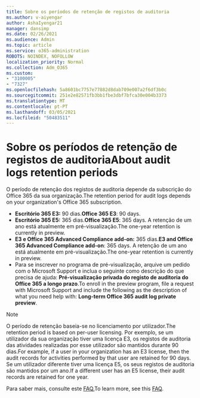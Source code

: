 ```yaml
---
title: Sobre os períodos de retenção de registos de auditoria
ms.author: v-aiyengar
author: AshaIyengar21
manager: dansimp
ms.date: 02/26/2021
ms.audience: Admin
ms.topic: article
ms.service: o365-administration
ROBOTS: NOINDEX, NOFOLLOW
localization_priority: Normal
ms.collection: Adm_O365
ms.custom:
- "3100005"
- "7327"
ms.openlocfilehash: 5a8601bc7757e77882d8dab709e007a2f6df3b0c
ms.sourcegitcommit: 251e2e82571fb3bb1fbe3dbf7bfca30e004b3373
ms.translationtype: MT
ms.contentlocale: pt-PT
ms.lasthandoff: 03/05/2021
ms.locfileid: "50483511"
---
```

# <a name="about-audit-logs-retention-periods"></a><span data-ttu-id="aa800-102">Sobre os períodos de retenção de registos de auditoria</span><span class="sxs-lookup"><span data-stu-id="aa800-102">About audit logs retention periods</span></span>

<span data-ttu-id="aa800-103">O período de retenção dos registos de auditoria depende da subscrição do Office 365 da sua organização.</span><span class="sxs-lookup"><span data-stu-id="aa800-103">The retention period for audit logs depends on your organization's Office 365 subscription.</span></span>

- <span data-ttu-id="aa800-104">**Escritório 365 E3:** 90 dias.</span><span class="sxs-lookup"><span data-stu-id="aa800-104">**Office 365 E3**: 90 days.</span></span>
- <span data-ttu-id="aa800-105">**Escritório 365 E5:** 365 dias.</span><span class="sxs-lookup"><span data-stu-id="aa800-105">**Office 365 E5**: 365 days.</span></span> <span data-ttu-id="aa800-106">A retenção de um ano está atualmente em pré-visualização.</span><span class="sxs-lookup"><span data-stu-id="aa800-106">The one-year retention is currently in preview.</span></span>
- <span data-ttu-id="aa800-107">**E3 e Office 365 Advanced Compliance add-on:** 365 dias.</span><span class="sxs-lookup"><span data-stu-id="aa800-107">**E3 and Office 365 Advanced Compliance add-on**: 365 days.</span></span> <span data-ttu-id="aa800-108">A retenção de um ano está atualmente em pré-visualização.</span><span class="sxs-lookup"><span data-stu-id="aa800-108">The one-year retention is currently in preview.</span></span>
- <span data-ttu-id="aa800-109">Para se inscrever no programa de pré-visualização, arquive um pedido com o Microsoft Support e inclua o seguinte como descrição do que precisa de ajuda: **Pré-visualização privada do registo de auditoria do Office 365 a longo prazo**.</span><span class="sxs-lookup"><span data-stu-id="aa800-109">To enroll in the preview program, file a request with Microsoft Support and include the following as the description of what you need help with: **Long-term Office 365 audit log private preview**.</span></span>
> [!NOTE]
> <span data-ttu-id="aa800-110">O período de retenção baseia-se no licenciamento por utilizador.</span><span class="sxs-lookup"><span data-stu-id="aa800-110">The retention period is based on per-user licensing.</span></span> <span data-ttu-id="aa800-111">Por exemplo, se um utilizador da sua organização tiver uma licença E3, os registos de auditoria das atividades realizadas por esse utilizador são mantidos durante 90 dias.</span><span class="sxs-lookup"><span data-stu-id="aa800-111">For example, if a user in your organization has an E3 license, then the audit records for activities performed by that user are retained for 90 days.</span></span> <span data-ttu-id="aa800-112">Se um utilizador diferente tiver uma licença E5, os seus registos de auditoria são mantidos por um ano.</span><span class="sxs-lookup"><span data-stu-id="aa800-112">If a different user has an E5 license, their audit records are retained for one year.</span></span>

<span data-ttu-id="aa800-113">Para saber mais, consulte este [FAQ.](https://go.microsoft.com/fwlink/?linkid=2115336)</span><span class="sxs-lookup"><span data-stu-id="aa800-113">To learn more, see this [FAQ](https://go.microsoft.com/fwlink/?linkid=2115336).</span></span>